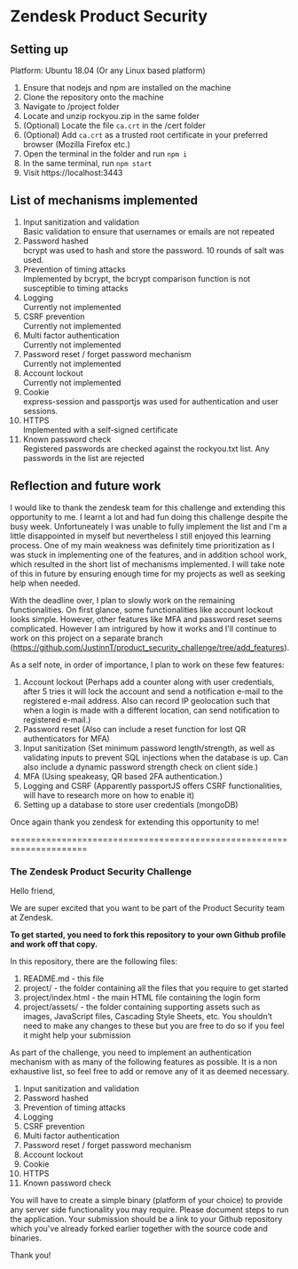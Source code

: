 # Zendesk Product Security
## Setting up
Platform: Ubuntu 18.04 (Or any Linux based platform)
1. Ensure that nodejs and npm are installed on the machine 
2. Clone the repository onto the machine
3. Navigate to /project folder
4. Locate and unzip rockyou.zip in the same folder
5. (Optional) Locate the file `ca.crt` in the /cert folder
6. (Optional) Add `ca.crt` as a trusted root certificate in your preferred browser (Mozilla Firefox etc.)
6. Open the terminal in the folder and run `npm i`
7. In the same terminal, run `npm start`
8. Visit https://localhost:3443 

## List of mechanisms implemented
1. Input sanitization and validation\
Basic validation to ensure that usernames or emails are not repeated
2. Password hashed\
bcrypt was used to hash and store the password. 10 rounds of salt was used.
3. Prevention of timing attacks\
Implemented by bcrypt, the bcrypt comparison function is not susceptible to timing attacks
4. Logging\
Currently not implemented
5. CSRF prevention\
Currently not implemented
6. Multi factor authentication\
Currently not implemented
7. Password reset / forget password mechanism\
Currently not implemented
8. Account lockout\
Currently not implemented
9. Cookie\
express-session and passportjs was used for authentication and user sessions.
10. HTTPS\
Implemented with a self-signed certificate
11. Known password check\
Registered passwords are checked against the rockyou.txt list. Any passwords in the list are rejected

## Reflection and future work
I would like to thank the zendesk team for this challenge and extending this opportunity to me. I learnt a lot and had fun doing this challenge despite the busy week. Unfortuneately I was unable to fully implement the list and I'm a little disappointed in myself
but nevertheless I still enjoyed this learning process. One of my main weakness was definitely time prioritization as I was stuck in implementing one of the features, and in addition school work, which resulted in the short list of mechanisms implemented. 
I will take note of this in future by ensuring enough time for my projects as well as seeking help when needed.

With the deadline over, I plan to slowly work on the remaining functionalities. On first glance, some functionalities like account lockout looks simple. However, other features like MFA and password reset seems complicated. However I am intrigured by how it works 
and I'll continue to work on this project on a separate branch (https://github.com/JustinnT/product_security_challenge/tree/add_features). 

As a self note, in order of importance, I plan to work on these few features:
1. Account lockout (Perhaps add a counter along with user credentials, after 5 tries it will lock the account and send a notification e-mail to the registered e-mail address. Also can record IP geolocation such that when a login is made with a different location, can send notification to registered e-mail.)
2. Password reset (Also can include a reset function for lost QR authenticators for MFA)
3. Input sanitization (Set minimum password length/strength, as well as validating inputs to prevent SQL injections when the database is up. Can also include a dynamic password strength check on client side.)
4. MFA (Using speakeasy, QR based 2FA authentication.)
5. Logging and CSRF (Apparently passportJS offers CSRF functionalities, will have to research more on how to enable it)
6. Setting up a database to store user credentials (mongoDB)

Once again thank you zendesk for extending this opportunity to me!

=====================================================================

### The Zendesk Product Security Challenge

Hello friend,

We are super excited that you want to be part of the Product Security team at Zendesk.

**To get started, you need to fork this repository to your own Github profile and work off that copy.**

In this repository, there are the following files:
1. README.md - this file
2. project/ - the folder containing all the files that you require to get started
3. project/index.html - the main HTML file containing the login form
4. project/assets/ - the folder containing supporting assets such as images, JavaScript files, Cascading Style Sheets, etc. You shouldn’t need to make any changes to these but you are free to do so if you feel it might help your submission

As part of the challenge, you need to implement an authentication mechanism with as many of the following features as possible. It is a non exhaustive list, so feel free to add or remove any of it as deemed necessary.

1. Input sanitization and validation
2. Password hashed
3. Prevention of timing attacks
4. Logging
5. CSRF prevention
6. Multi factor authentication
7. Password reset / forget password mechanism
8. Account lockout
9. Cookie
10. HTTPS
11. Known password check

You will have to create a simple binary (platform of your choice) to provide any server side functionality you may require. Please document steps to run the application. Your submission should be a link to your Github repository which you've already forked earlier together with the source code and binaries.

Thank you!
